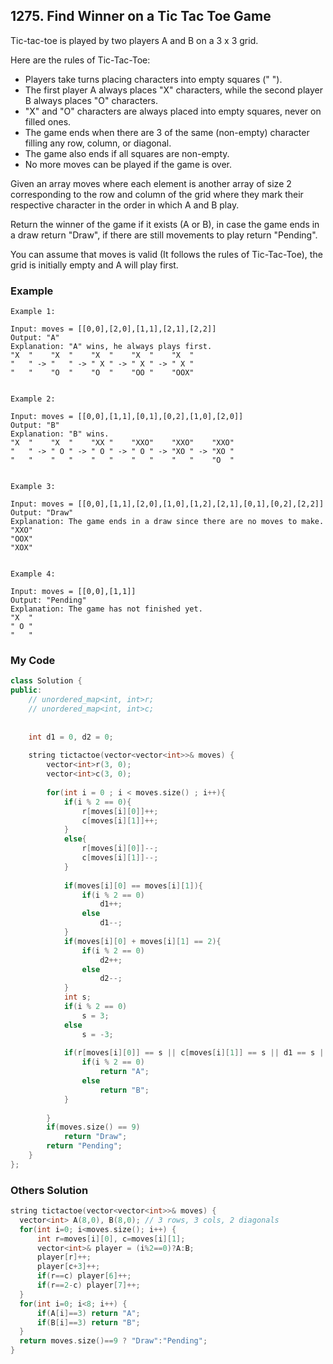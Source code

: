 ## 1275. Find Winner on a Tic Tac Toe Game

Tic-tac-toe is played by two players A and B on a 3 x 3 grid.

Here are the rules of Tic-Tac-Toe:

* Players take turns placing characters into empty squares (" ").
* The first player A always places "X" characters, while the second player B always places "O" characters.
* "X" and "O" characters are always placed into empty squares, never on filled ones.
* The game ends when there are 3 of the same (non-empty) character filling any row, column, or diagonal.
* The game also ends if all squares are non-empty.
* No more moves can be played if the game is over.

Given an array moves where each element is another array of size 2 corresponding to the row and column of the grid where they mark their respective character in the order in which A and B play.

Return the winner of the game if it exists (A or B), in case the game ends in a draw return "Draw", if there are still movements to play return "Pending".

You can assume that moves is valid (It follows the rules of Tic-Tac-Toe), the grid is initially empty and A will play first.

 

### Example
```
Example 1:

Input: moves = [[0,0],[2,0],[1,1],[2,1],[2,2]]
Output: "A"
Explanation: "A" wins, he always plays first.
"X  "    "X  "    "X  "    "X  "    "X  "
"   " -> "   " -> " X " -> " X " -> " X "
"   "    "O  "    "O  "    "OO "    "OOX"


Example 2:

Input: moves = [[0,0],[1,1],[0,1],[0,2],[1,0],[2,0]]
Output: "B"
Explanation: "B" wins.
"X  "    "X  "    "XX "    "XXO"    "XXO"    "XXO"
"   " -> " O " -> " O " -> " O " -> "XO " -> "XO " 
"   "    "   "    "   "    "   "    "   "    "O  "


Example 3:

Input: moves = [[0,0],[1,1],[2,0],[1,0],[1,2],[2,1],[0,1],[0,2],[2,2]]
Output: "Draw"
Explanation: The game ends in a draw since there are no moves to make.
"XXO"
"OOX"
"XOX"


Example 4:

Input: moves = [[0,0],[1,1]]
Output: "Pending"
Explanation: The game has not finished yet.
"X  "
" O "
"   "
```

### My Code
```c++
class Solution {
public:
    // unordered_map<int, int>r;
    // unordered_map<int, int>c;
    
    
    int d1 = 0, d2 = 0;
    
    string tictactoe(vector<vector<int>>& moves) {
        vector<int>r(3, 0);
        vector<int>c(3, 0);
        
        for(int i = 0 ; i < moves.size() ; i++){
            if(i % 2 == 0){
                r[moves[i][0]]++;
                c[moves[i][1]]++;
            }
            else{
                r[moves[i][0]]--;
                c[moves[i][1]]--;
            }
            
            if(moves[i][0] == moves[i][1]){
                if(i % 2 == 0)
                    d1++;
                else
                    d1--;
            }
            if(moves[i][0] + moves[i][1] == 2){
                if(i % 2 == 0)
                    d2++;
                else
                    d2--;
            }
            int s;
            if(i % 2 == 0)
                s = 3;
            else
                s = -3;
            
            if(r[moves[i][0]] == s || c[moves[i][1]] == s || d1 == s || d2 == s){
                if(i % 2 == 0)
                    return "A";
                else
                    return "B";
            }
            
        }
        if(moves.size() == 9)
            return "Draw";
        return "Pending";
    }
};
```

### Others Solution
```c++
string tictactoe(vector<vector<int>>& moves) {
  vector<int> A(8,0), B(8,0); // 3 rows, 3 cols, 2 diagonals
  for(int i=0; i<moves.size(); i++) {
      int r=moves[i][0], c=moves[i][1];
      vector<int>& player = (i%2==0)?A:B;
      player[r]++;
      player[c+3]++; 
      if(r==c) player[6]++;
      if(r==2-c) player[7]++;
  }
  for(int i=0; i<8; i++) {
      if(A[i]==3) return "A";
      if(B[i]==3) return "B";
  }
  return moves.size()==9 ? "Draw":"Pending";
}
```
